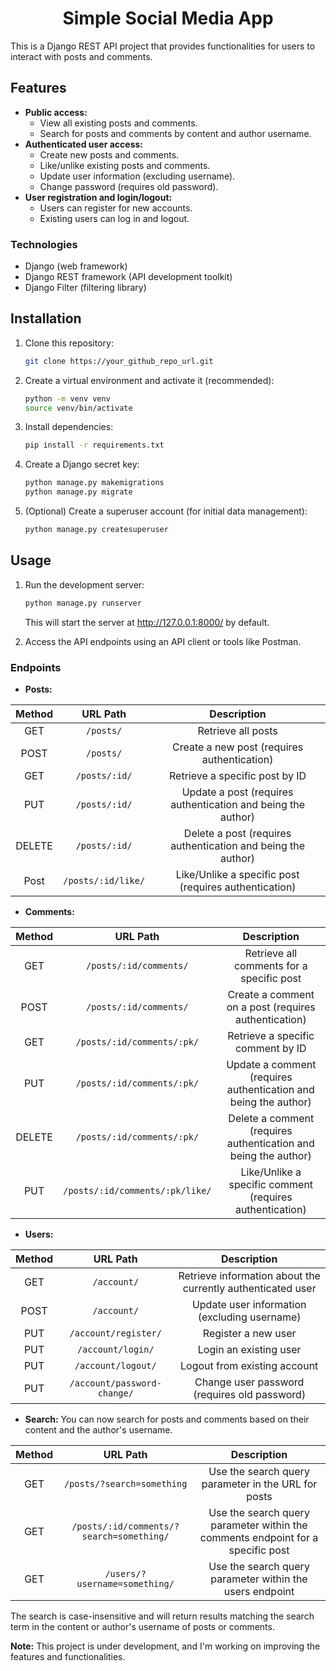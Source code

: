 <h1 align="center">Simple Social Media App</h1>
This is a Django REST API project that provides functionalities for users to interact with posts and comments.

## Features

- **Public access:**
    - View all existing posts and comments.
    - Search for posts and comments by content and author username.
- **Authenticated user access:**
    - Create new posts and comments.
    - Like/unlike existing posts and comments.
    - Update user information (excluding username).
    - Change password (requires old password).
- **User registration and login/logout:**
    - Users can register for new accounts.
    - Existing users can log in and logout.

### Technologies

- Django (web framework)
- Django REST framework (API development toolkit)
- Django Filter (filtering library)

## Installation

1. Clone this repository:

   ```bash
   git clone https://your_github_repo_url.git
   ```

2. Create a virtual environment and activate it (recommended):

   ```bash
   python -m venv venv
   source venv/bin/activate
   ```

3. Install dependencies:

   ```bash
   pip install -r requirements.txt
   ```

4. Create a Django secret key:

   ```bash
   python manage.py makemigrations
   python manage.py migrate
   ```

5. (Optional) Create a superuser account (for initial data management):

   ```bash
   python manage.py createsuperuser
   ```

## Usage

1. Run the development server:

   ```bash
   python manage.py runserver
   ```

   This will start the server at http://127.0.0.1:8000/ by default.

2. Access the API endpoints using an API client or tools like Postman.

### Endpoints

- **Posts:**

| Method |      URL Path      |                         Description                          |
|:------:|:------------------:|:------------------------------------------------------------:|
|  GET   |     `/posts/`      |                      Retrieve all posts                      |
|  POST  |     `/posts/`      |         Create a new post (requires authentication)          |
|  GET   |   `/posts/:id/`    |                Retrieve a specific post by ID                |
|  PUT   |   `/posts/:id/`    | Update a post (requires authentication and being the author) |
| DELETE |   `/posts/:id/`    | Delete a post (requires authentication and being the author) |
|  Post  | `/posts/:id/like/` |    Like/Unlike a specific post (requires authentication)     |

- **Comments:**

| Method |            URL Path             |                           Description                           |
|:------:|:-------------------------------:|:---------------------------------------------------------------:|
|  GET   |     `/posts/:id/comments/`      |            Retrieve all comments for a specific post            |
|  POST  |     `/posts/:id/comments/`      |      Create a comment on a post (requires authentication)       |
|  GET   |   `/posts/:id/comments/:pk/`    |                Retrieve a specific comment by ID                |
|  PUT   |   `/posts/:id/comments/:pk/`    | Update a comment (requires authentication and being the author) |
| DELETE |   `/posts/:id/comments/:pk/`    | Delete a comment (requires authentication and being the author) |
|  PUT   | `/posts/:id/comments/:pk/like/` |    Like/Unlike a specific comment (requires authentication)     |

- **Users:**

| Method |          URL Path           |                         Description                         |
|:------:|:---------------------------:|:-----------------------------------------------------------:|
|  GET   |         `/account/`         | Retrieve information about the currently authenticated user |
|  POST  |         `/account/`         |        Update user information (excluding username)         |
|  PUT   |    `/account/register/`     |                     Register a new user                     |
|  PUT   |      `/account/login/`      |                   Login an existing user                    |
|  PUT   |     `/account/logout/`      |                Logout from existing account                 |
|  PUT   | `/account/password-change/` |        Change user password (requires old password)         |

- **Search:**
You can now search for posts and comments based on their content and the author's username.

| Method |                 URL Path                 |                                   Description                                   |
|:------:|:----------------------------------------:|:-------------------------------------------------------------------------------:|
|  GET   |        `/posts/?search=something`        |               Use the search query parameter in the URL for posts               |
|  GET   | `/posts/:id/comments/?search=something/` | Use the search query parameter within the comments endpoint for a specific post |
|  GET   |      `/users/?username=something/`       |            Use the search query parameter within the users endpoint             |

The search is case-insensitive and will return results matching the search term in the content or author's username of posts or comments.

**Note:**
This project is under development, and I'm working on improving the features and functionalities.